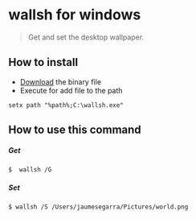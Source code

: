 #  wallsh for windows

> Get and set the desktop wallpaper.

## How to install
- [Download](https://github.com/jaumesegarra/wallsh-windows/releases) the binary file 
- Execute for add file to the path
```
setx path "%path%;C:\wallsh.exe"
```

## How to use this command

##### Get
```
$  wallsh /G
```

##### Set 
```
$ wallsh /S /Users/jaumesegarra/Pictures/world.png
```
